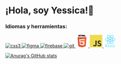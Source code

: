 <h1>¡Hola, soy Yessica!👋 </h1>

<!--
**Yessica300417/Yessica300417** is a ✨ _special_ ✨ repository because its `README.md` (this file) appears on your GitHub profile.

Here are some ideas to get you started:

- 🔭 I’m currently working on ...
- 🌱 I’m currently learning ...
- 👯 I’m looking to collaborate on ...
- 🤔 I’m looking for help with ...
- 💬 Ask me about ...
- 📫 How to reach me: ...
- 😄 Pronouns: ...
- ⚡ Fun fact: ...
-->

<h3>Idiomas y herramientas:</h3>
<p align = "left"> 
  <a href="https://www.w3schools.com/css/" target="_blank">
    <img src = "https://raw.githubusercontent.com/devicons/devicon /master/icons/css3/css3-original-wordmark.svg" alt="css3" width="40" height="40"/> 
  </a> 
  <a href ="https://www.figma.com/" target="_blank">
    <img src ="https://www.vectorlogo.zone/logos/figma/figma-icon.svg" alt ="figma" width ="40" height ="40"/> 
  </a> 
  <a href="https://firebase.google.com/" target="_blank">
    <img src = "https://www.vectorlogo.zone/logos/firebase/firebase-icon.svg" alt="firebase" width="40" height="40"/>
  </a>
  <a href="https://git-scm.com/" target="_blank"> 
    <img src = "https://www.vectorlogo.zone/logos/git-scm/git-scm-icon.svg" alt="git" width="40" height="40"/>
  </a>
  <a href ="https://www.w3.org/html/" target ="_blank"> 
    <img src ="https://raw.githubusercontent.com/devicons/devicon/master/icons/html5/html5-original-wordmark.svg" alt="html5" width="40" height="40" />
  </a> 
  <a href="https://developer.mozilla.org/en-US/docs/Web/JavaScript" target="_blank"> 
    <img src = "https://raw.githubusercontent.com/devicons/devicon/master/icons/javascript/javascript-original.svg" alt="javascript" width="40" height="40"/>
  </a>
  <a href ="https://reactjs.org/" target="_blank"> 
    <img src ="https://raw.githubusercontent.com/devicons/devicon/master/icons/react/react-original-wordmark.svg" alt="reaccionar" width="40" height="40"/> 
  </a> 
</p>

[![Anurag's GitHub stats](https://github-readme-stats.vercel.app/api?username=Yessica300417)](https://github.com/Yessica300417/Yessica300417/blob/main/README.md)

<!-- [![Top Langs](https://github-readme-stats.vercel.app/api/top-langs/?username=anuraghazra&layout=compact)](https://github.com/anuraghazra/github-readme-stats)-->
<!--alt = "reaccionar" width = "40" height = "40" /> </a> </p>alt = "reaccionar" width = "40" height = "40" /> </a> </p>-->
